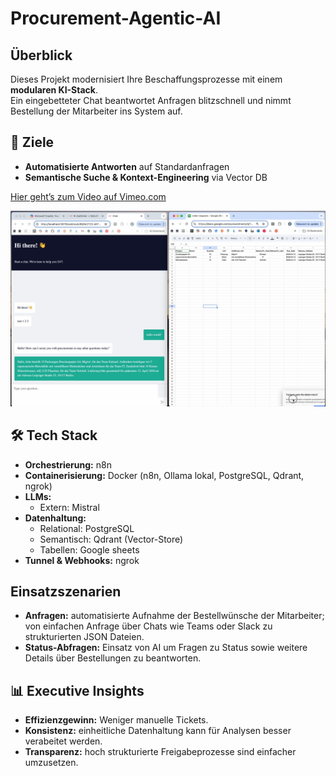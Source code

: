 # Procurement-Agentic-AI

## Überblick

Dieses Projekt modernisiert Ihre Beschaffungsprozesse mit einem **modularen KI-Stack**.  
Ein eingebetteter Chat beantwortet Anfragen blitzschnell und nimmt Bestellung der Mitarbeiter ins System auf.


## 🎯 Ziele

- **Automatisierte Antworten** auf Standardanfragen  
- **Semantische Suche & Kontext-Engineering** via Vector DB


[Hier geht’s zum Video auf Vimeo.com](https://vimeo.com/1127977900?share=copy&fl=sv&fe=ci)

![Thumbnail](thumbnail.jpeg)


## 🛠️ Tech Stack

- **Orchestrierung:** n8n  
- **Containerisierung:** Docker (n8n, Ollama lokal, PostgreSQL, Qdrant, ngrok)  
- **LLMs:**    
  - Extern: Mistral  
- **Datenhaltung:**  
  - Relational: PostgreSQL  
  - Semantisch: Qdrant (Vector-Store)
  - Tabellen: Google sheets
- **Tunnel & Webhooks:** ngrok  

## Einsatzszenarien

- **Anfragen:** automatisierte Aufnahme der Bestellwünsche der Mitarbeiter; von einfachen Anfrage über Chats wie Teams oder Slack zu strukturierten JSON Dateien.
- **Status-Abfragen:** Einsatz von AI um Fragen zu Status sowie weitere Details über Bestellungen zu beantworten.


## 📊 Executive Insights

- **Effizienzgewinn:** Weniger manuelle Tickets.
- **Konsistenz:** einheitliche Datenhaltung kann für Analysen besser verabeitet werden.
- **Transparenz:** hoch strukturierte Freigabeprozesse sind einfacher umzusetzen.

